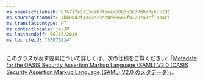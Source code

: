 ```yaml
---
ms.openlocfilehash: 876717e2f13cab7fae4c808db2e37d0c7eb75191
ms.sourcegitcommit: 1bb00d2f4343e73ae8d58668f02297a3cf10a4c1
ms.translationtype: HT
ms.contentlocale: ja-JP
ms.lasthandoff: 06/15/2019
ms.locfileid: "63876214"
---
```

このクラスが表す要素について詳しくは、次の仕様をご覧ください:「[Metadata for the OASIS Security Assertion Markup Language (SAML) V2.0 (OASIS Security Assertion Markup Language (SAML) V2.0 のメタデータ)](https://go.microsoft.com/fwlink/?LinkId=231291)」。